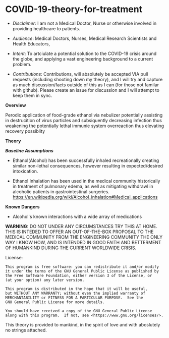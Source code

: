 # COVID-19-theory-for-treatment

* *Disclaimer*: I am not a Medical Doctor, Nurse or otherwise involved in providing healthcare to patients. 

* *Audience*: Medical Doctors, Nurses, Medical Research Scientists and Health Educators, 

* *Intent*: To artciulate a potential solution to the COVID-19 crisis around the globe, and applying a vast engineering background to a current problem. 

* *Contributions*: Contributions, will absolutely be accepted VIA pull requests (including shooting down my theory), and I will try and capture as much discussion/facts outside of this as I can (for those not familar with github). Please create an issue for discussion and I will attempt to keep them in sync. 

**Overview**

Perodic application of food-grade ethanol via nebulizer potentially assisting in destrucition of virus particles and subsiquently decreasing infection thus weakening the potentially lethal immunie system overreaction thus elevating recovery possiblity

**Theory**

***Baseline Assumptions***
* Ethanol(Alcohol) has been successfully inhaled recreationally creating similar non-lethal consequences, however resulting in expected/desired intoxication. 

* Ethanol Inhalation has been used in  the medical community historically in treatment of  pulmonary edema, as well as mitigating withdrawl in alcoholic patients in gastrointestinal surgeries.
https://en.wikipedia.org/wiki/Alcohol_inhalation#Medical_applications


**Known Dangers**
* Alcohol's known interactions with a wide array of medications

**WARNING:**
DO NOT UNDER ANY CIRCUMSTANCES TRY THIS AT HOME. THIS IS INTEDED TO OFFER AN OUT-OF-THE-BOX PROPOSAL TO THE MEDICAL COMMUNITY FROM THE ENGINEERING COMMUNITY THE ONLY WAY I KNOW HOW, AND IS INTENDED IN GOOD FAITH AND BETTERMENT OF HUMANKIND DURING THE CURRENT WORLDWIDE CRISIS. 

License:

    This program is free software: you can redistribute it and/or modify
    it under the terms of the GNU General Public License as published by
    the Free Software Foundation, either version 3 of the License, or
    (at your option) any later version.

    This program is distributed in the hope that it will be useful,
    but WITHOUT ANY WARRANTY; without even the implied warranty of
    MERCHANTABILITY or FITNESS FOR A PARTICULAR PURPOSE.  See the
    GNU General Public License for more details.

    You should have received a copy of the GNU General Public License
    along with this program.  If not, see <https://www.gnu.org/licenses/>.


This theory is provided to mankind, in the spirit of love and with aboslutely no strings attached. 
